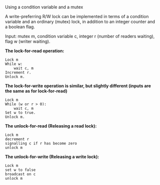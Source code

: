 

Using a condition variable and a mutex

A write-preferring R/W lock can be implemented in terms of a condition variable and an ordinary (mutex) lock, in addition to an integer counter and a boolean flag.

Input: mutex m, condition variable c, integer r (number of readers waiting), flag w (writer waiting).


<b>The lock-for-read operation:</b>

```
Lock m
While w:
    wait c, m
Increment r.
Unlock m.
```


<b>The lock-for-write operation is similar, but slightly different (inputs are the same as for lock-for-read)</b>

```
Lock m
While (w or r > 0):
    wait c, m
Set w to true.
Unlock m.
```


<b>The unlock-for-read (Releasing a read lock):</b>

```
Lock m
decrement r
signalling c if r has become zero
unlock m
```


<b>The unlock-for-write (Releasing a write lock):</b>

```
Lock m
set w to false
broadcast on c
unlock m
```
